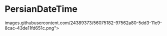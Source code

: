 # PersianDateTime
images.githubusercontent.com/24389373/56075182-97562a80-5dd3-11e9-8cac-43de11fd651c.png">
